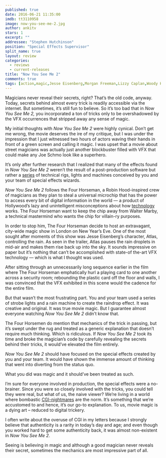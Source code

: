 ```yaml
---
published: true
date: 2016-06-21 11:35:00
imdb: tt3110958
image: now-you-see-me-2.jpg
author: ankitv
stars: 1
excerpt: ""
addressee: "Stephen Hutchinson"
position: "Special Effects Supervisor"
split_name: true
layout: review
categories: 
  - reviews
  - current-releases
title: "Now You See Me 2"
comments: true
tags: [action,magic,Jesse Eisenberg,Morgan Freeman,Lizzy Caplan,Woody Harrelson]
---
```

Magicians never reveal their secrets, right? That’s the old code, anyway. Today, secrets behind almost every trick is readily accessible via the internet. But sometimes, it’s still fun to believe. So it’s too bad that in _Now You See Me 2,_ you incorporated a ton of tricks only to be overshadowed by the VFX occurrences that stripped away any sense of magic. 

My initial thoughts with _Now You See Me 2_ were highly cynical. Don’t get me wrong, the movie deserves the ire of my critique, but I was under the impression that I just witnessed two hours of actors waving their hands in front of a green screen and calling it magic. I was upset that a movie about street magicians was actually just another blockbuster filled with VFX that could make any Joe Schmo look like a superhero. 

It’s only after further research that I realized that many of the effects found in _Now You See Me 2_ weren’t the result of a post-production software but rather a [series]() of technical rigs, lights and machines conceived by you and your team of special effects wizards. 

_Now You See Me 2_ follows the Four Horseman, a Robin Hood-inspired crew of magicians as they plan to steal a universal microchip that has the power to access every bit of digital information in the world — a product of Hollywood’s lazy and unintelligent misconceptions about how [technology]() works. The Four Horseman want to keep the chip away from Walter Marby, a technical mastermind who wants the chip for villain-ry purposes. 

In order to stop him, The Four Horseman decide to host an extravagant, city-wide magic show in London on New Year’s Eve. One of the most sought after moments of this show was Jesse Eisenberg’s character, Atlas, controlling the rain. As seen in the trailer, Atlas pauses the rain droplets in mid-air and makes them rise back up into the sky. It sounds impressive on paper but it’s nothing that can’t be accomplished with state-of the-art VFX technology — which is what I thought was used. 

After sitting through an unnecessarily long sequence earlier in the film where The Four Horseman emphatically hurl a playing card to one another across a security room; rebounding the plastic card off the floor and walls, I was convinced that the VFX exhibited in this scene would the cadence for the entire film.

But that wasn’t the most frustrating part. You and your team used a series of strobe lights and a rain machine to create the raindrop effect. It was creative and original. It was true movie magic. But I guarantee almost everyone watching _Now You See Me 2_ didn’t know that.

The Four Horsemen do mention that mechanics of the trick in passing, but it’s swept under the rug and treated as a generic explanation that doesn’t require much thinking. Which is ridiculous. If _Now You See Me 2_ took its time and broke the magician’s code by carefully revealing the secrets behind their tricks, it would’ve elevated the film entirely. 

_Now You See Me 2_ should have focused on the special effects created by you and your team. It would have shown the immense amount of thinking that went into diverting from the status quo. 

What you did was magic and it should’ve been treated as such. 

I’m sure for everyone involved in production, the special effects were a no-brainer. Since you were so closely involved with the tricks, you could tell they were real, but what of us, the naive viewer? We’re living in a world where bombastic [CGI-nightmares](http://www.dearcastandcrew.com/content/2016/2/29/gods-of-egypt.html) are the norm. It’s something that we’re accustomed to and hence, it’s our go-to explanation. To us, movie magic is a dying art – reduced to digital trickery.  

I often write about the overuse of CGI in my letters because I strongly believe that authenticity is a rarity in today’s day and age; and even though you worked hard to get some authenticity back, it was almost non-existent in _Now You See Me 2_. 

Seeing is believing in magic and although a good magician never reveals their secret, sometimes the mechanics are most impressive part of all.
